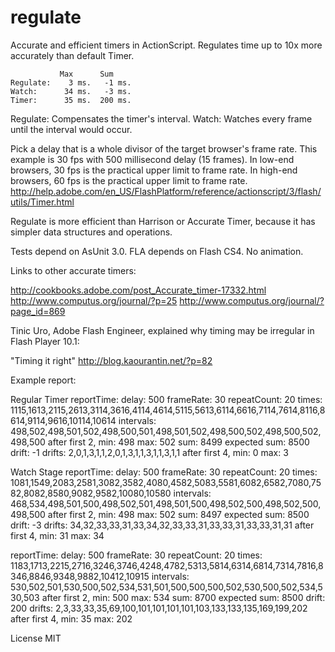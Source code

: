 regulate
========

Accurate and efficient timers in ActionScript.
Regulates time up to 10x more accurately than default Timer.

               Max      Sum
    Regulate:    3 ms.   -1 ms.
    Watch:      34 ms.   -3 ms.
    Timer:      35 ms.  200 ms.

Regulate:  Compensates the timer's interval.
Watch:  Watches every frame until the interval would occur.

Pick a delay that is a whole divisor of the target browser's frame rate.
This example is 30 fps with 500 millisecond delay (15 frames).
In low-end browsers, 30 fps is the practical upper limit to frame rate.
In high-end browsers, 60 fps is the practical upper limit to frame rate.
http://help.adobe.com/en_US/FlashPlatform/reference/actionscript/3/flash/utils/Timer.html

Regulate is more efficient than Harrison or Accurate Timer,
because it has simpler data structures and operations.

Tests depend on AsUnit 3.0.
FLA depends on Flash CS4.  No animation.

Links to other accurate timers:

http://cookbooks.adobe.com/post_Accurate_timer-17332.html
http://www.computus.org/journal/?p=25
http://www.computus.org/journal/?page_id=869

Tinic Uro, Adobe Flash Engineer, explained why timing may be irregular in Flash Player 10.1:

"Timing it right"
http://blog.kaourantin.net/?p=82

Example report:

Regular Timer reportTime: delay: 500 frameRate: 30 repeatCount: 20
times: 1115,1613,2115,2613,3114,3616,4114,4614,5115,5613,6114,6616,7114,7614,8116,8614,9114,9616,10114,10614
intervals: 498,502,498,501,502,498,500,501,498,501,502,498,500,502,498,500,502,498,500
after first 2, min: 498 max: 502 sum: 8499 expected sum: 8500 drift: -1
drifts: 2,0,1,3,1,1,2,0,1,3,1,1,3,1,1,3,1,1
after first 4, min: 0 max: 3

Watch Stage reportTime: delay: 500 frameRate: 30 repeatCount: 20
times: 1081,1549,2083,2581,3082,3582,4080,4582,5083,5581,6082,6582,7080,7582,8082,8580,9082,9582,10080,10580
intervals: 468,534,498,501,500,498,502,501,498,501,500,498,502,500,498,502,500,498,500
after first 2, min: 498 max: 502 sum: 8497 expected sum: 8500 drift: -3
drifts: 34,32,33,33,31,33,34,32,33,33,31,33,33,31,33,33,31,31
after first 4, min: 31 max: 34

reportTime: delay: 500 frameRate: 30 repeatCount: 20
times: 1183,1713,2215,2716,3246,3746,4248,4782,5313,5814,6314,6814,7314,7816,8346,8846,9348,9882,10412,10915
intervals: 530,502,501,530,500,502,534,531,501,500,500,500,502,530,500,502,534,530,503
after first 2, min: 500 max: 534 sum: 8700 expected sum: 8500 drift: 200
drifts: 2,3,33,33,35,69,100,101,101,101,101,103,133,133,135,169,199,202
after first 4, min: 35 max: 202



License MIT

